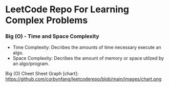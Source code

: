 # LeetCode Repo For Learning Complex Problems

### Big (O) - Time and Space Complexity
- Time Complexity: Decribes the amounts of time necessary execute an algo.
- Space Complexity: Decribes the amount of memory or space utilzed by an algo/program.

Big (O) Cheet Sheet Graph
[chart]: https://github.com/corbynfang/leetcoderepo/blob/main/images/chart.png
